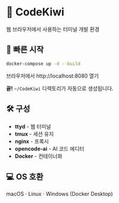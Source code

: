 # 🥝 CodeKiwi

웹 브라우저에서 사용하는 터미널 개발 환경

## 🚀 빠른 시작

```bash
docker-compose up -d --build
```

브라우저에서 http://localhost:8080 열기

**끝!** `~/CodeKiwi` 디렉토리가 자동으로 생성됩니다.

## 🛠️ 구성

- **ttyd** - 웹 터미널
- **tmux** - 세션 유지
- **nginx** - 프록시
- **opencode-ai** - AI 코드 에디터
- **Docker** - 컨테이너화

## 💻 OS 호환

macOS · Linux · Windows (Docker Desktop)
